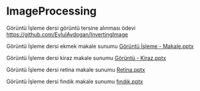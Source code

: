 # ImageProcessing
Görüntü İşleme dersi görüntü tersine alınması ödevi
https://github.com/EylulAydogan/InvertingImage

Görüntü İşleme dersi ekmek makale sunumu
[Görüntü İşleme - Makale.pptx](https://github.com/EylulAydogan/ImageProcessing/files/9968566/Goruntu.Isleme.-.Makale.pptx)


Görüntü İşleme dersi kiraz makale sunumu
[Görüntü - Kiraz.pptx](https://github.com/EylulAydogan/ImageProcessing/files/10020714/Goruntu.-.Kiraz.pptx)


Görüntü İşleme dersi retina makale sunumu
[Retina.pptx](https://github.com/EylulAydogan/ImageProcessing/files/10237143/Retina.pptx)

Görüntü İşleme dersi fındık makale sunumu
[fındık.pptx](https://github.com/EylulAydogan/ImageProcessing/files/10238666/findik.pptx)
